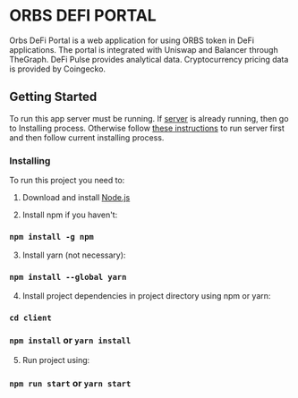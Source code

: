 # ORBS DEFI PORTAL

Orbs DeFi Portal is a web application for using ORBS token in DeFi applications. The portal is integrated with Uniswap and Balancer through TheGraph. DeFi Pulse provides analytical data. Cryptocurrency pricing data is provided by Coingecko.

## Getting Started

To run this app server must be running.
If [server](https://github.com/orbsdefiportal/orbs-server) is already running, then go to Installing process. Otherwise follow [these instructions]() to run server first and then follow current installing process.

### Installing

To run this project you need to:

1. Download and install [Node.js](https://nodejs.org/en/download/)

2. Install npm if you haven't:

### `npm install -g npm`

3. Install yarn (not necessary):

### `npm install --global yarn`

4. Install project dependencies in project directory using npm or yarn:

### `cd client`

### `npm install` or `yarn install`

5. Run project using:

### `npm run start` or `yarn start`
